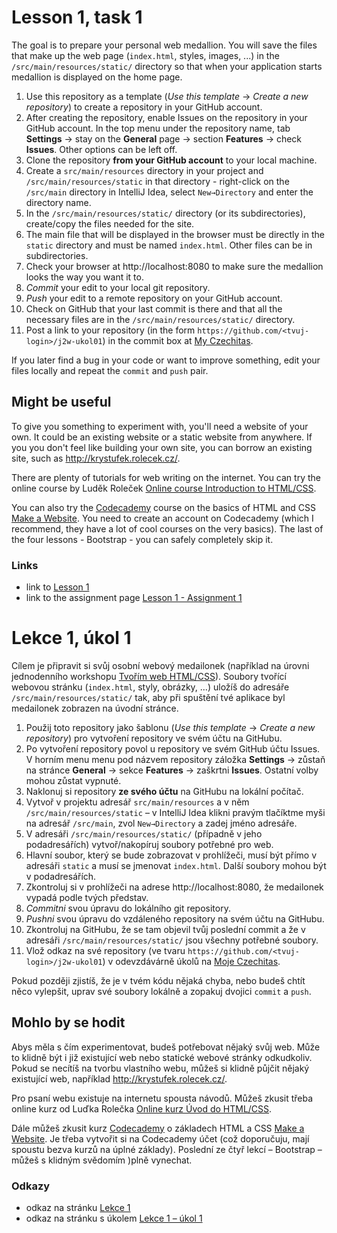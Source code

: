 # Lesson 1, task 1

The goal is to prepare your personal web medallion.
You will save the files that make up the web page (`index.html`, styles, images, ...) in the `/src/main/resources/static/` directory so that when your application starts
medallion is displayed on the home page.

1. Use this repository as a template (_Use this template_ → _Create a new repository_) to create a repository in your GitHub account.
1. After creating the repository, enable Issues on the repository in your GitHub account. In the top menu under the repository name, tab **Settings** → stay on the **General** page → section **Features** → check **Issues**. Other options can be left off.
1. Clone the repository **from your GitHub account** to your local machine.
1. Create a `src/main/resources` directory in your project and `/src/main/resources/static` in that directory - right-click on the `/src/main` directory in IntelliJ Idea,
   select `New→Directory` and enter the directory name.
1. In the `/src/main/resources/static/` directory (or its subdirectories), create/copy the files needed for the site.
1. The main file that will be displayed in the browser must be directly in the `static` directory and must be named `index.html`. Other files can be in subdirectories.
1. Check your browser at http://localhost:8080 to make sure the medallion looks the way you want it to.
1. *Commit* your edit to your local git repository.
1. *Push* your edit to a remote repository on your GitHub account.
1. Check on GitHub that your last commit is there and that all the necessary files are in the `/src/main/resources/static/` directory.
1. Post a link to your repository (in the form `https://github.com/<tvuj-login>/j2w-ukol01`) in the commit box at [My Czechitas](https://moje.czechitas.cz/).

If you later find a bug in your code or want to improve something, edit your files locally and repeat the `commit` and `push` pair.

## Might be useful
To give you something to experiment with, you'll need a website of your own. It could be an existing website or a static website from anywhere. If you
you don't feel like building your own site, you can borrow an existing site, such as http://krystufek.rolecek.cz/.

There are plenty of tutorials for web writing on the internet. You can try the online course by Luděk Roleček
[Online course Introduction to HTML/CSS](https://www.czechitas.cz/cs/blog/zaciname-s-it/online-kurz-uvod-do-html-css-1-lekce).

You can also try the [Codecademy](https://www.codecademy.com/) course on the basics of HTML and CSS [Make a Website](https://www.codecademy.com/learn/make-a-website).
You need to create an account on Codecademy (which I recommend, they have a lot of cool courses on the very basics). The last of the four lessons - Bootstrap - you can safely
completely skip it.

### Links

* link to [Lesson 1](https://java.czechitas.cz/2024-jaro/java-2-online/lekce-1.html)
* link to the assignment page [Lesson 1 - Assignment 1](https://java.czechitas.cz/2024-jaro/java-2-online/ukol-1.html)



# Lekce 1, úkol 1

Cílem je připravit si svůj osobní webový medailonek (například na úrovni jednodenního workshopu [Tvořím web HTML/CSS](https://www.czechitas.cz/cs/co-delame/tvorim-web)).
Soubory tvořící webovou stránku (`index.html`, styly, obrázky, …) uložíš do adresáře `/src/main/resources/static/` tak, aby při spuštění tvé aplikace byl
medailonek zobrazen na úvodní stránce.

1. Použij toto repository jako šablonu (_Use this template_ → _Create a new repository_) pro vytvoření repository ve svém účtu na GitHubu.
1. Po vytvoření repository povol u repository ve svém GitHub účtu Issues. V horním menu menu pod názvem repository záložka **Settings** → zůstaň na stránce **General** → sekce **Features** → zaškrtni **Issues**. Ostatní volby mohou zůstat vypnuté.
1. Naklonuj si repository **ze svého účtu** na GitHubu na lokální počítač.
1. Vytvoř v projektu adresář `src/main/resources` a v něm `/src/main/resources/static` – v IntelliJ Idea klikni pravým tlačíktme myši na adresář `/src/main`,
   zvol `New→Directory` a zadej jméno adresáře.
1. V adresáři `/src/main/resources/static/` (případně v jeho podadresářích) vytvoř/nakopíruj soubory potřebné pro web.
1. Hlavní soubor, který se bude zobrazovat v prohlížeči, musí být přímo v adresáři `static` a musí se jmenovat `index.html`. Další soubory mohou být v podadresářích. 
1. Zkontroluj si v prohlížeči na adrese http://localhost:8080, že medailonek vypadá podle tvých představ.
1. *Commitni* svou úpravu do lokálního git repository.
1. *Pushni* svou úpravu do vzdáleného repository na svém účtu na GitHubu.
1. Zkontroluj na GitHubu, že se tam objevil tvůj poslední commit a že v adresáři `/src/main/resources/static/` jsou všechny potřebné soubory.
1. Vlož odkaz na své repository (ve tvaru `https://github.com/<tvuj-login>/j2w-ukol01`) v odevzdávárně úkolů na [Moje Czechitas](https://moje.czechitas.cz/).

Pokud později zjistíš, že je v tvém kódu nějaká chyba, nebo budeš chtít něco vylepšit, uprav své soubory lokálně a zopakuj dvojici `commit` a `push`.

## Mohlo by se hodit
Abys měla s čím experimentovat, budeš potřebovat nějaký svůj web. Může to klidně být i již existující web nebo statické webové stránky odkudkoliv. Pokud se
necítíš na tvorbu vlastního webu, můžeš si klidně půjčit nějaký existující web, například http://krystufek.rolecek.cz/.

Pro psaní webu existuje na internetu spousta návodů. Můžeš zkusit třeba online kurz od Luďka Rolečka
[Online kurz Úvod do HTML/CSS](https://www.czechitas.cz/cs/blog/zaciname-s-it/online-kurz-uvod-do-html-css-1-lekce).

Dále můžeš zkusit kurz [Codecademy](https://www.codecademy.com/) o základech HTML a CSS [Make a Website](https://www.codecademy.com/learn/make-a-website).
Je třeba vytvořit si na Codecademy účet (což doporučuju, mají spoustu bezva kurzů na úplné základy). Poslední ze čtyř lekcí – Bootstrap – můžeš s klidným
svědomím )plně vynechat.

### Odkazy

* odkaz na stránku [Lekce 1](https://java.czechitas.cz/2024-jaro/java-2-online/lekce-1.html)
* odkaz na stránku s úkolem [Lekce 1 – úkol 1](https://java.czechitas.cz/2024-jaro/java-2-online/ukol-1.html)
